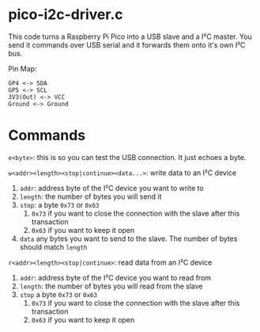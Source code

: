 # pico-i2c-driver.c

This code turns a Raspberry Pi Pico into a USB slave and a I²C master. You send it commands over USB serial and it forwards them onto it's own I²C bus.

Pin Map:

```
GP4 <-> SDA
GP5 <-> SCL
3V3(Out) <-> VCC
Ground <-> Ground
```

# Commands

`e<byte>`: this is so you can test the USB connection. It just echoes a byte.

`w<addr><length><stop|continue><data...>`: write data to an I²C device

  1. `addr`: address byte of the I²C device you want to write to
  2. `length`: the number of bytes you will send it
  3. `stop`: a byte `0x73` or `0x63`
      1. `0x73` if you want to close the connection with the slave after this transaction
      2. `0x63` if you want to keep it open
  4. `data` any bytes you want to send to the slave. The number of bytes should match `length`

`r<addr><length><stop|continue>`: read data from an I²C device

  1. `addr`: address byte of the I²C device you want to read from
  2. `length`: the number of bytes you will read from the slave
  3. `stop` a byte `0x73` or `0x63`
      1. `0x73` if you want to close the connection with the slave after this transaction
      2. `0x63` if you want to keep it open
